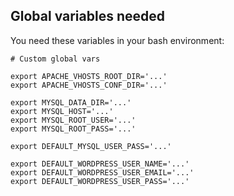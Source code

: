 ## Global variables needed

You need these variables in your bash environment:

	# Custom global vars

	export APACHE_VHOSTS_ROOT_DIR='...'
	export APACHE_VHOSTS_CONF_DIR='...'

	export MYSQL_DATA_DIR='...'
	export MYSQL_HOST='...'
	export MYSQL_ROOT_USER='...'
	export MYSQL_ROOT_PASS='...'

	export DEFAULT_MYSQL_USER_PASS='...'

	export DEFAULT_WORDPRESS_USER_NAME='...'
	export DEFAULT_WORDPRESS_USER_EMAIL='...'
	export DEFAULT_WORDPRESS_USER_PASS='...'

